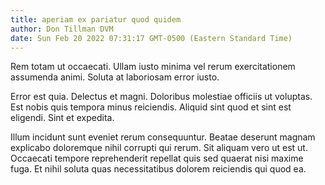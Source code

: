 ```yaml
---
title: aperiam ex pariatur quod quidem
author: Don Tillman DVM
date: Sun Feb 20 2022 07:31:17 GMT-0500 (Eastern Standard Time)
---
```

Rem totam ut occaecati. Ullam iusto minima vel rerum exercitationem assumenda animi. Soluta at laboriosam error iusto.

 Error est quia. Delectus et magni. Doloribus molestiae officiis ut voluptas. Est nobis quis tempora minus reiciendis. Aliquid sint quod et sint est eligendi. Sint et expedita.

 Illum incidunt sunt eveniet rerum consequuntur. Beatae deserunt magnam explicabo doloremque nihil corrupti qui rerum. Sit aliquam vero ut est ut. Occaecati tempore reprehenderit repellat quis sed quaerat nisi maxime fuga. Et nihil soluta quas necessitatibus dolorem reiciendis qui quod ea.